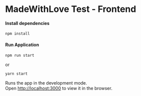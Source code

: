 # MadeWithLove Test - Frontend

#### Install dependencies

```
npm install
```

#### Run Application

```
npm run start
```
or
```
yarn start
```

Runs the app in the development mode.<br />
Open [http://localhost:3000](http://localhost:3000) to view it in the browser.
